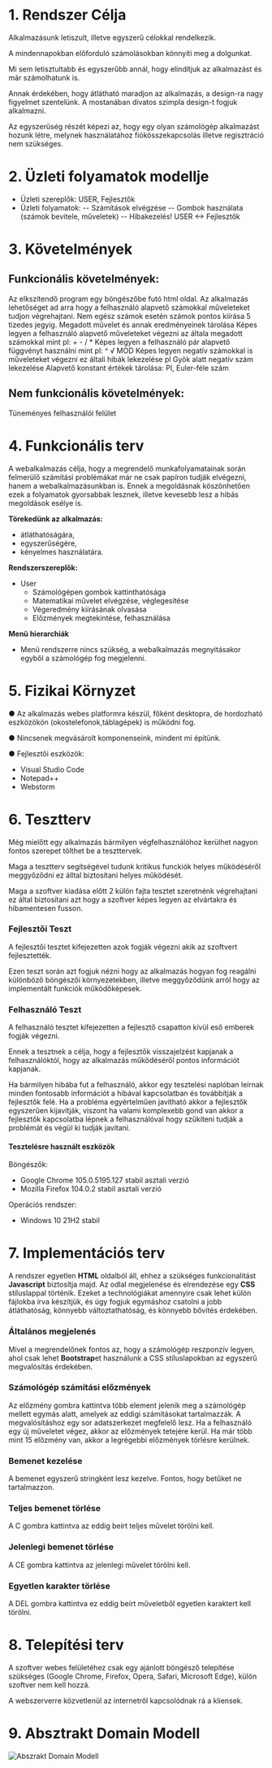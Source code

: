 1\. Rendszer Célja
==============

Alkalmazásunk letiszult, illetve egyszerű célokkal rendelkezik.

A mindennapokban előforduló számolásokban könnyíti meg a dolgunkat.

Mi sem letisztultabb és egyszerűbb annál, hogy elindítjuk az alkalmazást és már számolhatunk is.

Annak érdekében, hogy átlátható maradjon az alkalmazás, a design-ra nagy figyelmet szentelünk. A mostanában divatos szimpla design-t fogjuk alkalmazni.

Az egyszerűség részét képezi az, hogy egy olyan számológép alkalmazást hozunk létre, melynek használatához fiókösszekapcsolás illetve regisztráció nem szükséges.

2\. Üzleti folyamatok modellje
=================

- Üzleti szereplők: USER, Fejlesztők
- Üzleti folyamatok:
-- Számítások elvégzése
-- Gombok használata (számok bevitele, műveletek)
-- Hibakezelés! USER <-> Fejlesztők

3\. Követelmények
===================

Funkcionális követelmények:
-------------------------
Az elkszítendő program egy böngészőbe futó html oldal.
Az alkalmazás lehetőséget ad arra hogy a felhasználó alapvető számokkal műveleteket tudjon végrehajtani.
Nem egész számok esetén számok pontos kiírása 5 tizedes jegyig.
Megadott művelet és annak eredményeinek tárolása
Képes legyen a felhasználó alapvető műveleteket végezni az általa megadott számokkal mint pl: + - / *
Képes legyen a felhasználó pár alapvető függvényt használni mint pl: ^ √ MOD
Képes legyen negatív számokkal is műveleteket végezni ez általi hibák lekezelése pl Gyök alatt negatív szám lekezelése
Alapvető konstant értékek tárolása: PI, Euler-féle szám

Nem funkcionális követelmények:
-------------------------
Tüneményes felhasználói felület


4\. Funkcionális terv
===================

A webalkalmazás célja, hogy a megrendelő munkafolyamatainak során felmerülő számítási problémákat már ne csak papíron tudják elvégezni, hanem a webalkalmazásunkban is.
Ennek a megoldásnak köszönhetően ezek a folyamatok gyorsabbak lesznek, illetve kevesebb lesz a hibás megoldások esélye is.

**Törekedünk az alkalmazás:**
- átláthatóságára,
- egyszerűségére,
- kényelmes használatára.

**Rendszerszereplők:**
- User
    - Számológépen gombok kattinthatósága
    - Matematikai művelet elvégzése, véglegesítése
    - Végeredmény kiírásának olvasása
    - Előzmények megtekintése, felhasználása

**Menü hierarchiák**
- Menü rendszerre nincs szükség, a webalkalmazás megnyitásakor egyből a számológép fog megjelenni.

5\. Fizikai Környzet 
===================

● Az alkalmazás webes platformra készül, főként desktopra,
de hordozható eszközökön (okostelefonok,táblagépek) is működni fog.

● Nincsenek megvásárolt komponenseink, mindent mi építünk.

● Fejlesztői eszközök:
- Visual Studio Code
- Notepad++
- Webstorm

6\. Tesztterv
==============
Még mielőtt egy alkalmazás bármilyen végfelhasználóhoz kerülhet nagyon fontos szerepet tölthet be a teszttervek.

Maga a tesztterv segítségével tudunk kritikus funckiók helyes működéséről meggyőződni ez álltal biztosítani helyes működését.

Maga a szoftver kiadása előtt 2 külön fajta tesztet szeretnénk végrehajtani ez által biztosítani azt hogy a szoftver képes legyen az elvártakra és hibamentesen fusson.

### Fejlesztői Teszt

A fejlesztői tesztet kifejezetten azok fogják végezni akik az szoftvert fejlesztették.

Ezen teszt során azt fogjuk nézni hogy az alkalmazás hogyan fog reagálni különböző böngészői környezetekben, illetve meggyőződünk arról hogy az implementált funkciók működőképesek.

### Felhasználó Teszt

A felhasználó tesztet kifejezetten a fejlesztő csapatton kívül eső emberek fogják végezni.

Ennek a tesztnek a célja, hogy a fejlesztők visszajelzést kapjanak a felhasználóktól, hogy az alkalmazás működéséről pontos információt kapjanak.

Ha bármilyen hibába fut a felhasználó, akkor egy tesztelési naplóban leírnak minden fontosabb információt a hibával kapcsolatban és továbbítják a fejlesztők felé. Ha a probléma egyértelműen javítható akkor a fejlesztők egyszerűen kijavítják, viszont ha valami komplexebb gond van akkor a fejlesztők kapcsolatba lépnek a felhasználóval hogy szűkíteni tudják a problémát és végül ki tudják javítani.

#### Tesztelésre használt eszközök

Böngészők:

-   Google Chrome 105.0.5195.127 stabil asztali verzió
-   Mozilla Firefox 104.0.2 stabil asztali verzió
  
Operációs rendszer:

-   Windows 10 21H2 stabil

7\. Implementációs terv
===================

A rendszer egyetlen **HTML** oldalból áll, ehhez a szükséges funkcionalitást **Javascript** biztosítja majd.
Az odlal megjelenése és elrendezése egy **CSS** stíluslappal történik.
Ezeket a technológiákat amennyire csak lehet külön fájlokba írva készítjük, és
úgy fogjuk egymáshoz csatolni a jobb átláthatóság, könnyebb változtathatóság,
és könnyebb bővítés érdekében.

### Általános megjelenés

Mivel a megrendelőnek fontos az, hogy a számológép reszponzív legyen, ahol csak lehet **Bootstrap**et használunk
a CSS stíluslapokban az egyszerű megvalósítás érdekében. 

### Számológép számítási előzmények

Az előzmény gombra kattintva több element jelenik meg a számológép mellett egymás alatt,
amelyek az eddigi számításokat tartalmazzák.
A megvalósításhoz egy sor adatszerkezet megfelelő lesz. Ha a felhasználó egy új műveletet végez,
akkor az előzmények tetejére kerül. Ha már több mint 15 előzmény van,
akkor a legrégebbi előzmények törlésre kerülnek.

### Bemenet kezelése

A bemenet egyszerű stringként lesz kezelve. Fontos, hogy betűket ne tartalmazzon.

### Teljes bemenet törlése

A C gombra kattintva az eddig beírt teljes művelet törölni kell.

### Jelenlegi bemenet törlése

A CE gombra kattintva az jelenlegi művelet törölni kell.

### Egyetlen karakter törlése

A DEL gombra kattintva ez eddig beírt műveletből egyetlen karaktert kell törölni.

8\. Telepítési terv
===================

A szoftver webes felületéhez csak egy ajánlott böngésző telepítése szükséges (Google Chrome, Firefox, Opera, Safari, Microsoft Edge), külön szoftver nem kell hozzá.

A webszerverre közvetlenül az internetről kapcsolódnak rá a kliensek.

9\. Absztrakt Domain Modell
===================
![Abszrakt Domain Modell](./AbsztraktDomainModell.png)
